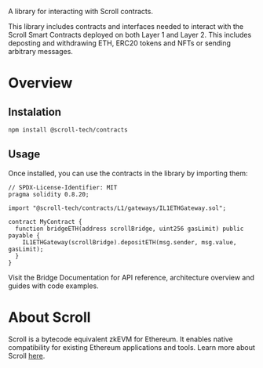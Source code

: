 A library for interacting with Scroll contracts.

This library includes contracts and interfaces needed to interact with the Scroll Smart Contracts deployed on both Layer 1 and Layer 2. This includes deposting and withdrawing ETH, ERC20 tokens and NFTs or sending arbitrary messages.

# Overview

## Instalation

```bash
npm install @scroll-tech/contracts
```

## Usage

Once installed, you can use the contracts in the library by importing them:

```solidity
// SPDX-License-Identifier: MIT
pragma solidity 0.8.20;

import "@scroll-tech/contracts/L1/gateways/IL1ETHGateway.sol";

contract MyContract {
  function bridgeETH(address scrollBridge, uint256 gasLimit) public payable {
    IL1ETHGateway(scrollBridge).depositETH(msg.sender, msg.value, gasLimit);
  }
}

```

Visit the Bridge Documentation for API reference, architecture overview and guides with code examples.

# About Scroll

Scroll is a bytecode equivalent zkEVM for Ethereum. It enables native compatibility for existing Ethereum applications and tools. Learn more about Scroll [here](https://scroll.io/).
